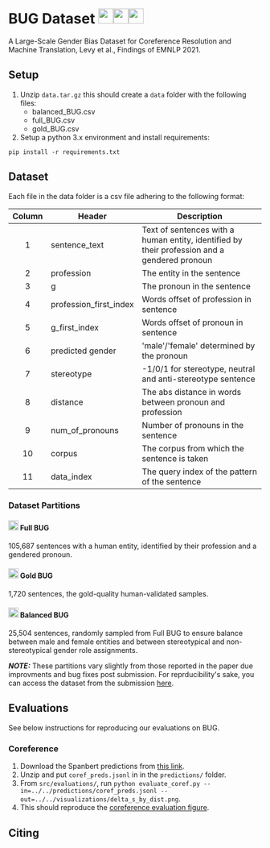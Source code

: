 #  BUG Dataset <img src="https://user-images.githubusercontent.com/6629995/132018898-038ec717-264d-4da3-a0b8-651b851f6b64.png" width="30" /><img src="https://user-images.githubusercontent.com/6629995/132017358-dea44bba-1487-464d-a9e1-4d534204570c.png" width="30" /><img src="https://user-images.githubusercontent.com/6629995/132018731-6ec8c4e3-12ac-474c-ae6c-03c1311777f4.png" width="30" />
A Large-Scale Gender Bias Dataset for Coreference Resolution and Machine Translation, Levy et al., Findings of EMNLP 2021.

## Setup

1. Unzip `data.tar.gz` this should create a `data` folder with the following files:
   * balanced_BUG.csv
   * full_BUG.csv
   * gold_BUG.csv
2. Setup a python 3.x environment and install requirements:
```
pip install -r requirements.txt
```

## Dataset
Each file in the data folder is a csv file adhering to the following format:


Column | Header                 | Description
:-----:|------------------------|--------------------------------------------
1      | sentence_text          | Text of sentences with a human entity, identified by their profession and a gendered pronoun
2      | profession             | The entity in the sentence
3      | g                      | The pronoun in the sentence
4      | profession_first_index | Words offset of profession in sentence
5      | g_first_index          | Words offset of pronoun in sentence
6      | predicted gender       | 'male'/'female' determined by the pronoun
7      | stereotype             | -1/0/1 for stereotype, neutral and anti-stereotype sentence
8      | distance               | The abs distance in words between pronoun and profession
9      | num_of_pronouns        | Number of pronouns in the sentence
10     | corpus                 | The corpus from which the sentence is taken
11     | data_index             | The query index of the pattern of the sentence


### Dataset Partitions

#### <img src="https://user-images.githubusercontent.com/6629995/132018898-038ec717-264d-4da3-a0b8-651b851f6b64.png" width="20" /> Full BUG
105,687 sentences with a human entity, identified by their profession and a gendered pronoun.

#### <img src="https://user-images.githubusercontent.com/6629995/132017358-dea44bba-1487-464d-a9e1-4d534204570c.png" width="20" /> Gold BUG 

1,720 sentences, the gold-quality human-validated samples.

#### <img src="https://user-images.githubusercontent.com/6629995/132018731-6ec8c4e3-12ac-474c-ae6c-03c1311777f4.png" width="20" /> Balanced BUG
25,504 sentences, randomly sampled from Full BUG to ensure balance between male and female entities and between stereotypical and non-stereotypical gender role assignments.

**_NOTE:_**
These partitions vary slightly from those reported in the paper due improvments and bug fixes post submission. 
For reprducibility's sake, you can access the dataset from the submission [here](https://drive.google.com/file/d/1b4Q-X1vVMoR-tIVd-XCigamnvpy0vi3F/view?usp=sharing).


## Evaluations
See below instructions for reproducing our evaluations on BUG.

### Coreference
1. Download the Spanbert predictions from [this link](https://drive.google.com/file/d/1i24T1YT_0ByxttrCRR7qxEnt8UWyEJ7R/view?usp=sharing).
2. Unzip and put `coref_preds.jsonl` in in the `predictions/` folder.
3. From `src/evaluations/`, run `python evaluate_coref.py --in=../../predictions/coref_preds.jsonl --out=../../visualizations/delta_s_by_dist.png`.
4. This should reproduce the [coreference evaluation figure](visualizations/delta_s_by_dist.png).

## Citing


